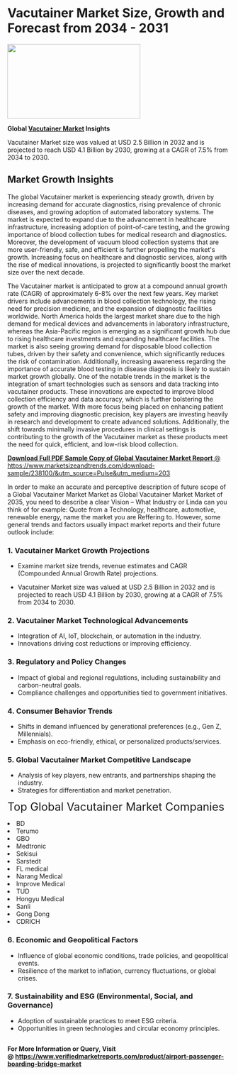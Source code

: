 <H1>Vacutainer Market Size, Growth and Forecast from 2034 - 2031</H1><img class="aligncenter size-medium wp-image-584254" src="https://thirdeyenews.in/wp-content/uploads/2034/09/Global-Market-Research-300x168.jpeg" alt="" width="300" height="168" /><p><strong>Global&nbsp;<a href="https://www.marketsizeandtrends.com/download-sample/238100/&amp;utm_source=Pulse&amp;utm_medium=203">Vacutainer Market</a> Insights</strong></p><p>Vacutainer Market size was valued at USD 2.5 Billion in 2032 and is projected to reach USD 4.1 Billion by 2030, growing at a CAGR of 7.5% from 2034 to 2030.</p><p><h2>Market Growth Insights</h2> <p>The global Vacutainer market is experiencing steady growth, driven by increasing demand for accurate diagnostics, rising prevalence of chronic diseases, and growing adoption of automated laboratory systems. The market is expected to expand due to the advancement in healthcare infrastructure, increasing adoption of point-of-care testing, and the growing importance of blood collection tubes for medical research and diagnostics. Moreover, the development of vacuum blood collection systems that are more user-friendly, safe, and efficient is further propelling the market's growth. Increasing focus on healthcare and diagnostic services, along with the rise of medical innovations, is projected to significantly boost the market size over the next decade.</p> <p><a href="#"></a></p> <p>The Vacutainer market is anticipated to grow at a compound annual growth rate (CAGR) of approximately 6-8% over the next few years. Key market drivers include advancements in blood collection technology, the rising need for precision medicine, and the expansion of diagnostic facilities worldwide. North America holds the largest market share due to the high demand for medical devices and advancements in laboratory infrastructure, whereas the Asia-Pacific region is emerging as a significant growth hub due to rising healthcare investments and expanding healthcare facilities. The market is also seeing growing demand for disposable blood collection tubes, driven by their safety and convenience, which significantly reduces the risk of contamination. Additionally, increasing awareness regarding the importance of accurate blood testing in disease diagnosis is likely to sustain market growth globally. One of the notable trends in the market is the integration of smart technologies such as sensors and data tracking into vacutainer products. These innovations are expected to improve blood collection efficiency and data accuracy, which is further bolstering the growth of the market. With more focus being placed on enhancing patient safety and improving diagnostic precision, key players are investing heavily in research and development to create advanced solutions. Additionally, the shift towards minimally invasive procedures in clinical settings is contributing to the growth of the Vacutainer market as these products meet the need for quick, efficient, and low-risk blood collection. <p><a href="#"></p><p><span class=""><strong>Download Full PDF Sample Copy of Global Vacutainer Market Report</strong> @ <a href="https://www.marketsizeandtrends.com/download-sample/238100/&amp;utm_source=Pulse&amp;utm_medium=203" target="_blank">https://www.marketsizeandtrends.com/download-sample/238100/&amp;utm_source=Pulse&amp;utm_medium=203</a></span></p><p>In order to make an accurate and perceptive description of future scope of a Global&nbsp;Vacutainer Market Market as Global&nbsp;Vacutainer Market Market of 2035, you need to describe a clear Vision &ndash; What Industry or Linda can you think of for example: Quote from a Technology, healthcare, automotive, renewable energy, name the market you are Reffering to. However, some general trends and factors usually impact market reports and their future outlook include:</p><h3>1.&nbsp;<strong>Vacutainer Market Growth Projections</strong></h3><ul><li>Examine market size trends, revenue estimates and CAGR (Compounded Annual Growth Rate) projections.</li><li><p>Vacutainer Market size was valued at USD 2.5 Billion in 2032 and is projected to reach USD 4.1 Billion by 2030, growing at a CAGR of 7.5% from 2034 to 2030.</p></li></ul><h3>2.&nbsp;<strong>Vacutainer Market Technological Advancements</strong></h3><ul><li>Integration of AI, IoT, blockchain, or automation in the industry.</li><li>Innovations driving cost reductions or improving efficiency.</li></ul><h3>3.&nbsp;<strong>Regulatory and Policy Changes</strong></h3><ul><li>Impact of global and regional regulations, including sustainability and carbon-neutral goals.</li><li>Compliance challenges and opportunities tied to government initiatives.</li></ul><h3>4.&nbsp;<strong>Consumer Behavior Trends</strong></h3><ul><li>Shifts in demand influenced by generational preferences (e.g., Gen Z, Millennials).</li><li>Emphasis on eco-friendly, ethical, or personalized products/services.</li></ul><h3>5.&nbsp;<strong>Global Vacutainer Market Competitive Landscape</strong></h3><ul><li>Analysis of key players, new entrants, and partnerships shaping the industry.</li><li>Strategies for differentiation and market penetration.</li></ul><p data-pm-slice="1 1 []"><span style="color: inherit; font-family: inherit; font-size: 25px;">Top Global Vacutainer Market Companies</span></p><div class="" data-test-id=""><p><li>BD</li><li> Terumo</li><li> GBO</li><li> Medtronic</li><li> Sekisui</li><li> Sarstedt</li><li> FL medical</li><li> Narang Medical</li><li> Improve Medical</li><li> TUD</li><li> Hongyu Medical</li><li> Sanli</li><li> Gong Dong</li><li> CDRICH</li></p></div><h3>6.&nbsp;<strong>Economic and Geopolitical Factors</strong></h3><ul><li>Influence of global economic conditions, trade policies, and geopolitical events.</li><li>Resilience of the market to inflation, currency fluctuations, or global crises.</li></ul><h3>7.&nbsp;<strong>Sustainability and ESG (Environmental, Social, and Governance)</strong></h3><ul><li>Adoption of sustainable practices to meet ESG criteria.</li><li>Opportunities in green technologies and circular economy principles.</li></ul><h2><strong style="font-size: 14px;">For More Information or Query, Visit @&nbsp;</strong><a style="background-color: #ffffff; font-size: 14px;" href="https://www.marketsizeandtrends.com/report/vacutainer-market/" target="_blank">https://www.verifiedmarketreports.com/product/airport-passenger-boarding-bridge-market</a></h2>
